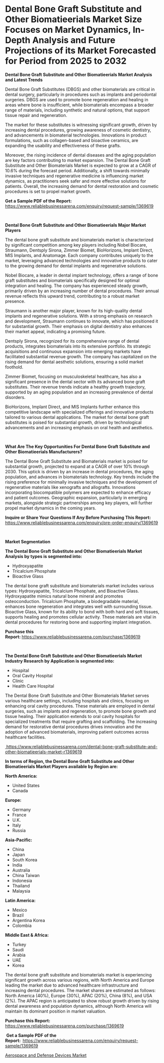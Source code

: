 <p><h1>Dental Bone Graft Substitute and Other Biomatieerials Market Size Focuses on Market Dynamics, In-Depth Analysis and Future Projections of its Market Forecasted for Period from 2025 to 2032</h1></p><p><strong>Dental Bone Graft Substitute and Other Biomatieerials Market Analysis and Latest Trends</strong></p>
<p><p>Dental Bone Graft Substitutes (DBGS) and other biomaterials are critical in dental surgery, particularly in procedures such as implants and periodontal surgeries. DBGS are used to promote bone regeneration and healing in areas where bone is insufficient, while biomaterials encompass a broader range of materials, including synthetic and natural options, that support tissue repair and regeneration. </p><p>The market for these substitutes is witnessing significant growth, driven by increasing dental procedures, growing awareness of cosmetic dentistry, and advancements in biomaterial technologies. Innovations in product formulations, such as collagen-based and bioactive ceramics, are expanding the usability and effectiveness of these grafts. </p><p>Moreover, the rising incidence of dental diseases and the aging population are key factors contributing to market expansion. The Dental Bone Graft Substitute and Other Biomaterials Market is expected to grow at a CAGR of 10.6% during the forecast period. Additionally, a shift towards minimally invasive techniques and regenerative medicine is influencing market dynamics, as practitioners seek safer and more effective solutions for patients. Overall, the increasing demand for dental restoration and cosmetic procedures is set to propel market growth.</p></p>
<p><strong>Get a Sample PDF of the Report:&nbsp;</strong> <a href="https://www.reliablebusinessarena.com/enquiry/request-sample/1369619?utm_campaign=3122&utm_medium=2&utm_source=Github&utm_content=ia&utm_term=22032025&utm_id=dental-bone-graft-substitute-and-other-biomatieerials">https://www.reliablebusinessarena.com/enquiry/request-sample/1369619</a></p>
<p>&nbsp;</p>
<p><strong>Dental Bone Graft Substitute and Other Biomatieerials Major Market Players</strong></p>
<p><p>The dental bone graft substitute and biomaterials market is characterized by significant competition among key players including Nobel Biocare, Straumann, Dentsply Sirona, Zimmer Biomet, BioHorizons, Implant Direct, MIS Implants, and Anatomage. Each company contributes uniquely to the market, leveraging advanced technologies and innovative products to cater to the growing demand for dental implants and regenerative solutions.</p><p>Nobel Biocare, a leader in dental implant technology, offers a range of bone graft substitutes and biomaterials specifically designed for optimal integration and healing. The company has experienced steady growth, primarily driven by an increasing number of dental procedures. Their annual revenue reflects this upward trend, contributing to a robust market presence.</p><p>Straumann is another major player, known for its high-quality dental implants and regenerative solutions. With a strong emphasis on research and development, Straumann continues to innovate, which has positioned it for substantial growth. Their emphasis on digital dentistry also enhances their market appeal, indicating a promising future.</p><p>Dentsply Sirona, recognized for its comprehensive range of dental products, integrates biomaterials into its extensive portfolio. Its strategic acquisitions and continuous expansion into emerging markets have facilitated substantial revenue growth. The company has capitalized on the rising demand for dental aesthetic solutions, ensuring a solid market foothold.</p><p>Zimmer Biomet, focusing on musculoskeletal healthcare, has also a significant presence in the dental sector with its advanced bone graft substitutes. Their revenue trends indicate a healthy growth trajectory, supported by an aging population and an increasing prevalence of dental disorders.</p><p>BioHorizons, Implant Direct, and MIS Implants further enhance this competitive landscape with specialized offerings and innovative products tailored to various dental applications. The market for dental bone graft substitutes is poised for substantial growth, driven by technological advancements and an increasing emphasis on oral health and aesthetics.</p></p>
<p>&nbsp;</p>
<p><strong>What Are The Key Opportunities For Dental Bone Graft Substitute and Other Biomatieerials Manufacturers?</strong></p>
<p><p>The Dental Bone Graft Substitute and Biomaterials market is poised for substantial growth, projected to expand at a CAGR of over 10% through 2030. This uptick is driven by an increase in dental procedures, the aging population, and advances in biomaterials technology. Key trends include the rising preference for minimally invasive techniques and the development of regenerative materials like xenografts and allografts. Innovations incorporating biocompatible polymers are expected to enhance efficacy and patient outcomes. Geographic expansion, particularly in emerging markets, alongside strategic partnerships among key players, will further propel market dynamics in the coming years.</p></p>
<p><strong>Inquire or Share Your Questions If Any Before Purchasing This Report:</strong> <a href="https://www.reliablebusinessarena.com/enquiry/pre-order-enquiry/1369619?utm_campaign=3122&utm_medium=2&utm_source=Github&utm_content=ia&utm_term=22032025&utm_id=dental-bone-graft-substitute-and-other-biomatieerials">https://www.reliablebusinessarena.com/enquiry/pre-order-enquiry/1369619</a></p>
<p>&nbsp;</p>
<p><strong>Market Segmentation</strong></p>
<p><strong>The Dental Bone Graft Substitute and Other Biomatieerials Market Analysis by types is segmented into:</strong></p>
<p><ul><li>Hydroxyapatite</li><li>Tricalcium Phosphate</li><li>Bioactive Glass</li></ul></p>
<p><p>The dental bone graft substitute and biomaterials market includes various types: Hydroxyapatite, Tricalcium Phosphate, and Bioactive Glass. Hydroxyapatite mimics natural bone mineral and promotes osteoconduction. Tricalcium Phosphate, a biodegradable material, enhances bone regeneration and integrates well with surrounding tissue. Bioactive Glass, known for its ability to bond with both hard and soft tissues, supports healing and promotes cellular activity. These materials are vital in dental procedures for restoring bone and supporting implant integration.</p></p>
<p><strong>Purchase this Report:&nbsp;</strong><a href="https://www.reliablebusinessarena.com/purchase/1369619?utm_campaign=3122&utm_medium=2&utm_source=Github&utm_content=ia&utm_term=22032025&utm_id=dental-bone-graft-substitute-and-other-biomatieerials">https://www.reliablebusinessarena.com/purchase/1369619</a></p>
<p>&nbsp;</p>
<p><strong>The Dental Bone Graft Substitute and Other Biomatieerials Market Industry Research by Application is segmented into:</strong></p>
<p><ul><li>Hospital</li><li>Oral Cavity Hospital</li><li>Clinic</li><li>Health Care Hospital</li></ul></p>
<p><p>The Dental Bone Graft Substitute and Other Biomaterials Market serves various healthcare settings, including hospitals and clinics, focusing on enhancing oral cavity procedures. These materials are employed in dental surgeries, such as implants and regeneration, to promote bone growth and tissue healing. Their application extends to oral cavity hospitals for specialized treatments that require grafting and scaffolding. The increasing demand for restorative dental procedures drives innovation and the adoption of advanced biomaterials, improving patient outcomes across healthcare facilities.</p></p>
<p><a href="https://www.reliablebusinessarena.com/dental-bone-graft-substitute-and-other-biomatieerials-market-r1369619?utm_campaign=3122&utm_medium=2&utm_source=Github&utm_content=ia&utm_term=22032025&utm_id=dental-bone-graft-substitute-and-other-biomatieerials">&nbsp;https://www.reliablebusinessarena.com/dental-bone-graft-substitute-and-other-biomatieerials-market-r1369619</a></p>
<p><strong>In terms of Region, the Dental Bone Graft Substitute and Other Biomatieerials Market Players available by Region are:</strong></p>
<p>
    <p> <strong> North America: </strong>
        <ul>
            <li>United States</li>
            <li>Canada</li>
        </ul>
        </p> 
    <p> <strong> Europe: </strong>
        <ul>
            <li>Germany</li>
            <li>France</li>
            <li>U.K.</li>
            <li>Italy</li>
            <li>Russia</li>
        </ul>
        </p> 
    <p> <strong> Asia-Pacific: </strong>
        <ul>
            <li>China</li>
            <li>Japan</li>
            <li>South Korea</li>
            <li>India</li>
            <li>Australia</li>
            <li>China Taiwan</li>
            <li>Indonesia</li>
            <li>Thailand</li>
            <li>Malaysia</li>
        </ul>
        </p> 
    <p> <strong> Latin America: </strong>
        <ul>
            <li>Mexico</li>
            <li>Brazil</li>
            <li>Argentina Korea</li>
            <li>Colombia</li>
        </ul>
        </p> 
    <p> <strong> Middle East & Africa: </strong>
        <ul>
            <li>Turkey</li>
            <li>Saudi</li>
            <li>Arabia</li>
            <li>UAE</li>
            <li>Korea</li>
        </ul>
    </p>
    </p>
<p><p>The dental bone graft substitute and biomaterials market is experiencing significant growth across various regions, with North America and Europe leading the market due to advanced healthcare infrastructure and increasing dental procedures. The market shares are estimated as follows: North America (40%), Europe (30%), APAC (20%), China (8%), and USA (2%). The APAC region is anticipated to show robust growth driven by rising dental awareness and population dynamics, although North America will maintain its dominant position in market valuation.</p></p>
<p><strong>Purchase this Report: </strong><a href="https://www.reliablebusinessarena.com/purchase/1369619?utm_campaign=3122&utm_medium=2&utm_source=Github&utm_content=ia&utm_term=22032025&utm_id=dental-bone-graft-substitute-and-other-biomatieerials">https://www.reliablebusinessarena.com/purchase/1369619</a></p>
<p>&nbsp;<strong>Get a Sample PDF of the Report:&nbsp;&nbsp;</strong><a href="https://www.reliablebusinessarena.com/enquiry/request-sample/1369619?utm_campaign=3122&utm_medium=2&utm_source=Github&utm_content=ia&utm_term=22032025&utm_id=dental-bone-graft-substitute-and-other-biomatieerials">https://www.reliablebusinessarena.com/enquiry/request-sample/1369619</a></p>
<p><strong></strong></p>
<p><p><a href="https://github.com/saeiddaemo/Market-Research-Report-List-1/blob/main/aerospace-and-defense-devices-market.md?utm_campaign=3122&utm_medium=2&utm_source=Github&utm_content=ia&utm_term=22032025&utm_id=dental-bone-graft-substitute-and-other-biomatieerials">Aerospace and Defense Devices Market</a></p></p>